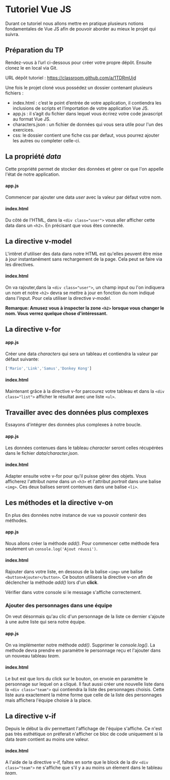 # Tutoriel Vue JS

Durant ce tutoriel nous allons mettre en pratique plusieurs notions fondamentales de Vue JS afin de pouvoir aborder au mieux le projet qui suivra.

## Préparation du TP

Rendez-vous à l’url ci-dessous pour créer votre propre dépôt. Ensuite clonez le en local via Git.

URL dépôt tutoriel : https://classroom.github.com/a/1TDRmUjd

Une fois le projet cloné vous possédez un dossier contenant plusieurs fichiers :
-	index.html : c’est le point d’entrée de votre application, il contiendra les inclusions de scripts et l’importation de votre application Vue JS.
-	app.js : il s’agit du fichier dans lequel vous écrirez votre code javascript au format Vue JS.
- characters.json : un fichier de données qui vous sera utile pour l'un des exercices.
- css: le dossier contient une fiche css par defaut, vous pourrez ajouter les autres ou completer celle-ci.

## La propriété *data*

Cette propriété permet de stocker des données et gérer ce que l'on appelle l'état de notre application. 

#### app.js
Commencer par ajouter une data *user* avec la valeur par défaut votre nom.

#### index.html
Du côté de l'HTML, dans la `<div class="user">` vous aller afficher cette data dans un `<h2>`. En précisant que vous êtes connecté.

## La directive v-model
L'intêret d'utiliser des data dans notre HTML est qu'elles peuvent être mise à jour instantanément sans rechargement de la page. Cela peut se faire via les directives.

#### index.html
On va rajouter,dans la `<div class="user">`, un champ input ou l'on indiquera un nom et notre `<h2>` devra se mettre à jour en fonction du nom indiqué dans l'input. Pour cela utiliser la directive *v-model*.

**Remarque: Amusez vous à inspecter la zone `<h2>` lorsque vous changer le nom. Vous verrez quelque chose d'intéressant.**

## La directive v-for

#### app.js
Créer une data *characters* qui sera un tableau et contiendra la valeur par défaut suivante: 

```javascript
['Mario','Link','Samus','Donkey Kong']
```

#### index.html
Maintenant grâce à la directive v-for parcourez votre tableau et dans la `<div class="list">` afficher le résultat avec une liste `<ul>`.

## Travailler avec des données plus complexes
Essayons d'intégrer des données plus complexes à notre boucle.

#### app.js
Les données contenues dans le tableau *character* seront celles récupérées dans le fichier *data/character.json*. 

#### index.html
Adapter ensuite votre v-for pour qu'il puisse gérer des objets. Vous afficherez l'attribut *name* dans un `<h3>` et l'attribut *portrait* dans une balise `<img>`. Ces deux balises seront contenues dans une balise `<li>`.

## Les méthodes et la directive v-on
En plus des données notre instance de vue va pouvoir contenir des méthodes.

#### app.js
Nous allons créer la méthode *add()*. 
Pour commencer cette méthode fera seulement un `console.log('Ajout réussi')`.

#### index.html
Rajouter dans votre liste, en dessous de la balise `<img>` une balise `<button>Ajouter</button>`. Ce bouton utilisera la directive v-on afin de déclencher la méthode *add()* lors d'un **click**.

Vérifier dans votre console si le message s'affiche correctement.

### Ajouter des personnages dans une équipe
On veut désormais qu'au clic d'un personnage de la liste ce dernier s'ajoute à une autre liste qui sera notre équipe.

#### app.js
On va implémenter notre méthode *add()*. Supprimer le *console.log()*.  La methode devra prendre en paramètre le personnage reçu et l'ajouter dans un nouveau tableau *team*.

#### index.html
Le but est que lors du click sur le bouton, on envoie en paramètre le personnage sur lequel on a cliqué.
Il faut aussi créer une nouvelle liste dans la `<div class="team">` qui contiendra la liste des personnages choisis. Cette liste aura exactement la même forme que celle de la liste des personnages mais affichera l'équipe choisie à la place.

## La directive v-if
Depuis le début la div permettant l'affichage de l'équipe s'affiche. Ce n'est pas très esthétique on préferait n'afficher ce bloc de code uniquement si la data *team* contient au moins une valeur.

#### index.html
A l'aide de la directive v-if, faîtes en sorte que le block de la div `<div class="team">` ne s'affiche que s'il y a au moins un élement dans le tableau *team*.
